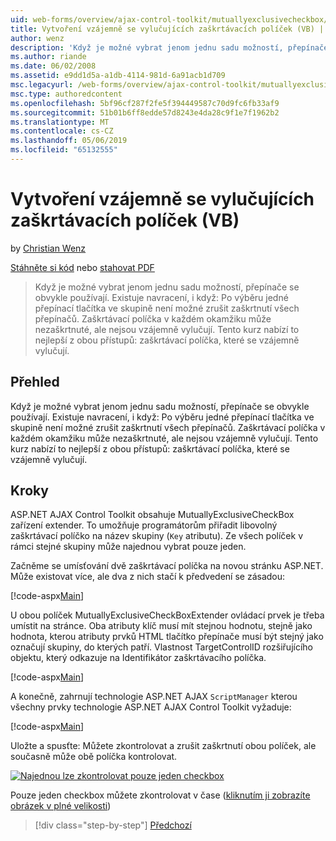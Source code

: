 ```yaml
---
uid: web-forms/overview/ajax-control-toolkit/mutuallyexclusivecheckbox/creating-mutually-exclusive-checkboxes-vb
title: Vytvoření vzájemně se vylučujících zaškrtávacích políček (VB) | Dokumentace Microsoftu
author: wenz
description: 'Když je možné vybrat jenom jednu sadu možností, přepínače se obvykle používají. Existuje navracení, i když: Jednou jednu skupinu je přepínač vybrán...'
ms.author: riande
ms.date: 06/02/2008
ms.assetid: e9dd1d5a-a1db-4114-981d-6a91acb1d709
msc.legacyurl: /web-forms/overview/ajax-control-toolkit/mutuallyexclusivecheckbox/creating-mutually-exclusive-checkboxes-vb
msc.type: authoredcontent
ms.openlocfilehash: 5bf96cf287f2fe5f394449587c70d9fc6fb33af9
ms.sourcegitcommit: 51b01b6ff8edde57d8243e4da28c9f1e7f1962b2
ms.translationtype: MT
ms.contentlocale: cs-CZ
ms.lasthandoff: 05/06/2019
ms.locfileid: "65132555"
---
```

# <a name="creating-mutually-exclusive-checkboxes-vb"></a>Vytvoření vzájemně se vylučujících zaškrtávacích políček (VB)

by [Christian Wenz](https://github.com/wenz)

[Stáhněte si kód](http://download.microsoft.com/download/9/3/f/93f8daea-bebd-4821-833b-95205389c7d0/MutuallyExclusiveCheckBox0.vb.zip) nebo [stahovat PDF](http://download.microsoft.com/download/b/6/a/b6ae89ee-df69-4c87-9bfb-ad1eb2b23373/mutuallyexclusivecheckbox0VB.pdf)

> Když je možné vybrat jenom jednu sadu možností, přepínače se obvykle používají. Existuje navracení, i když: Po výběru jedné přepínací tlačítka ve skupině není možné zrušit zaškrtnutí všech přepínačů. Zaškrtávací políčka v každém okamžiku může nezaškrtnuté, ale nejsou vzájemně vylučují. Tento kurz nabízí to nejlepší z obou přístupů: zaškrtávací políčka, které se vzájemně vylučují.

## <a name="overview"></a>Přehled

Když je možné vybrat jenom jednu sadu možností, přepínače se obvykle používají. Existuje navracení, i když: Po výběru jedné přepínací tlačítka ve skupině není možné zrušit zaškrtnutí všech přepínačů. Zaškrtávací políčka v každém okamžiku může nezaškrtnuté, ale nejsou vzájemně vylučují. Tento kurz nabízí to nejlepší z obou přístupů: zaškrtávací políčka, které se vzájemně vylučují.

## <a name="steps"></a>Kroky

ASP.NET AJAX Control Toolkit obsahuje MutuallyExclusiveCheckBox zařízení extender. To umožňuje programátorům přiřadit libovolný zaškrtávací políčko na název skupiny (`Key` atributu). Ze všech políček v rámci stejné skupiny může najednou vybrat pouze jeden.

Začněme se umísťování dvě zaškrtávací políčka na novou stránku ASP.NET. Může existovat více, ale dva z nich stačí k předvedení se zásadou:

[!code-aspx[Main](creating-mutually-exclusive-checkboxes-vb/samples/sample1.aspx)]

U obou políček MutuallyExclusiveCheckBoxExtender ovládací prvek je třeba umístit na stránce. Oba atributy klíč musí mít stejnou hodnotu, stejně jako hodnota, kterou atributy prvků HTML tlačítko přepínače musí být stejný jako označují skupiny, do kterých patří. Vlastnost TargetControlID rozšiřujícího objektu, který odkazuje na Identifikátor zaškrtávacího políčka.

[!code-aspx[Main](creating-mutually-exclusive-checkboxes-vb/samples/sample2.aspx)]

A konečně, zahrnují technologie ASP.NET AJAX `ScriptManager` kterou všechny prvky technologie ASP.NET AJAX Control Toolkit vyžaduje:

[!code-aspx[Main](creating-mutually-exclusive-checkboxes-vb/samples/sample3.aspx)]

Uložte a spusťte: Můžete zkontrolovat a zrušit zaškrtnutí obou políček, ale současně může obě políčka kontrolovat.

[![Najednou lze zkontrolovat pouze jeden checkbox](creating-mutually-exclusive-checkboxes-vb/_static/image2.png)](creating-mutually-exclusive-checkboxes-vb/_static/image1.png)

Pouze jeden checkbox můžete zkontrolovat v čase ([kliknutím ji zobrazíte obrázek v plné velikosti](creating-mutually-exclusive-checkboxes-vb/_static/image3.png))

> [!div class="step-by-step"]
> [Předchozí](creating-mutually-exclusive-checkboxes-cs.md)
